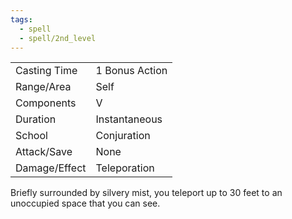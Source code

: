 ```yaml
---
tags:
  - spell
  - spell/2nd_level
---
```


|               |                |
| ------------- | -------------- |
| Casting Time  | 1 Bonus Action |
| Range/Area    | Self           |
| Components    | V              |
| Duration      | Instantaneous  |
| School        | Conjuration    |
| Attack/Save   | None           |
| Damage/Effect | Teleporation   |

Briefly surrounded by silvery mist, you teleport up to 30 feet to an unoccupied space that you can see.
